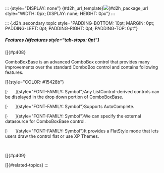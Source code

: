 ::: {style="DISPLAY: none"}
[](ms-xhelp:///?Id=d2h_url_template){#d2h_url_template}![](!package_url!){#d2h_package_url style="WIDTH: 0px; DISPLAY: none; HEIGHT: 0px"}
:::

::: {.d2h_secondary_topic style="PADDING-BOTTOM: 10pt; MARGIN: 0pt; PADDING-LEFT: 0pt; PADDING-RIGHT: 0pt; PADDING-TOP: 0pt"}
##### Features {#features style="tab-stops: 0pt"}

[]{#p408} 

ComboBoxBase is an advanced ComboBox control that provides many improvements over the standard ComboBox control and contains following features.

[]{style="COLOR: #15428b"} 

[·      ]{style="FONT-FAMILY: Symbol"}Any ListControl-derived controls can be displayed in the drop down portion of ComboBoxBase.

[·      ]{style="FONT-FAMILY: Symbol"}Supports AutoComplete.

[·      ]{style="FONT-FAMILY: Symbol"}We can specify the external datasource for ComboBoxBase control.

[·      ]{style="FONT-FAMILY: Symbol"}It provides a FlatStyle mode that lets users draw the control flat or use XP Themes.

 

[]{#p409} 

[]{#related-topics}
:::
